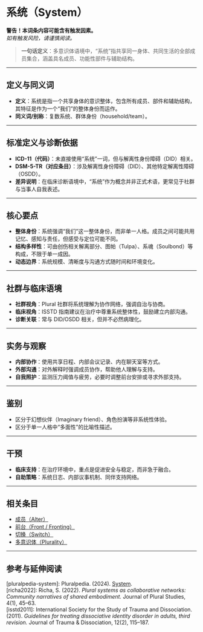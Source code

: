 # 系统（System）

**警告！本词条内容可能含有触发因素。**  
*如有触发风险，请谨慎阅读。*

> **一句话定义**：多意识体语境中，“系统”指共享同一身体、共同生活的全部成员集合，涵盖具名成员、功能性部件与辅助结构。

---

## 定义与同义词

- **定义**：系统是指一个共享身体的意识整体，包含所有成员、部件和辅助结构，其特征是作为一个“我们”的整体身份而运作。  
- **同义词/别称**：复数系统、群体身份（household/team）。

---

## 标准定义与诊断依据

- **ICD-11（代码）**：未直接使用“系统”一词，但与解离性身份障碍（DID）相关。  
- **DSM-5-TR（对应条目）**：涉及解离性身份障碍（DID）、其他特定解离性障碍（OSDD）。  
- **差异说明**：在临床诊断语境中，“系统”作为概念并非正式术语，更常见于社群与当事人自我表述。

---

## 核心要点

- **整体身份**：系统强调“我们”这一整体身份，而非单一人格。成员之间可能共用记忆、感知与责任，但感受与定位可能不同。  
- **结构多样性**：可由创伤相关解离部分、图帕（Tulpa）、系魂（Soulbond）等构成，不限于单一成因。  
- **动态边界**：系统规模、清晰度与沟通方式随时间和环境变化。

---

## 社群与临床语境

- **社群视角**：Plural 社群将系统理解为协作网络，强调自治与协商。  
- **临床视角**：ISSTD 指南建议在治疗中尊重系统整体性，鼓励建立内部沟通。  
- **诊断关联**：常与 DID/OSDD 相关，但并不必然病理化。

---

## 实务与观察

- **内部协作**：使用共享日程、内部会议记录、内在聊天室等方式。  
- **外部沟通**：对外解释时强调成员协作，帮助他人理解与支持。  
- **自我照护**：监测压力阈值与疲劳，必要时调整前台安排或寻求外部支持。

---

## 鉴别

- 区分于幻想伙伴（Imaginary friend）、角色扮演等非系统性体验。  
- 区分于单一人格中“多面性”的比喻性描述。

---

## 干预

- **临床支持**：在治疗环境中，重点是促进安全与稳定，而非急于融合。  
- **自助策略**：系统日志、内部议事机制、同伴支持网络。  

---

## 相关条目

- [成员（Alter）](entries/系统角色与类型/Alter.md)  
- [前台（Front / Fronting）](entries/系统体验与机制/Front-Fronting.md)  
- [切换（Switch）](entries/系统体验与机制/Switch.md)  
- [多意识体（Plurality）](entries/系统体验与机制/Plurality.md)

---

## 参考与延伸阅读

[pluralpedia-system]: Pluralpedia. (2024). [System](https://pluralpedia.org/w/System).  
[richa2022]: Richa, S. (2022). *Plural systems as collaborative networks: Community narratives of shared embodiment.* Journal of Plural Studies, 4(1), 45–63.  
[isstd2011]: International Society for the Study of Trauma and Dissociation. (2011). *Guidelines for treating dissociative identity disorder in adults, third revision.* Journal of Trauma & Dissociation, 12(2), 115–187.  
